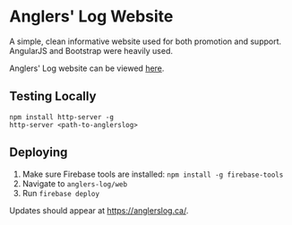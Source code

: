 # Anglers' Log Website

A simple, clean informative website used for both promotion and support. AngularJS and Bootstrap were heavily used.

Anglers' Log website can be viewed [here](http://anglerslog.ca).

## Testing Locally
```
npm install http-server -g
http-server <path-to-anglerslog>
```

## Deploying

1. Make sure Firebase tools are installed: `npm install -g firebase-tools`
2. Navigate to `anglers-log/web`
3. Run `firebase deploy`

Updates should appear at https://anglerslog.ca/.


